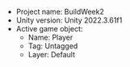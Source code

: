 <!-- UNITY CODE ASSIST INSTRUCTIONS START -->
- Project name: BuildWeek2
- Unity version: Unity 2022.3.61f1
- Active game object:
  - Name: Player
  - Tag: Untagged
  - Layer: Default
<!-- UNITY CODE ASSIST INSTRUCTIONS END -->